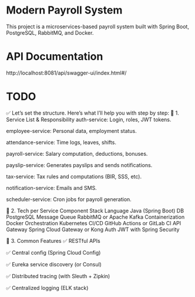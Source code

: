 # Modern Payroll System

This project is a microservices-based payroll system built with Spring Boot, PostgreSQL, RabbitMQ, and Docker.

# API Documentation
http://localhost:8081/api/swagger-ui/index.html#/

# TODO
✅ Let’s set the structure. Here’s what I’ll help you with step by step:
🔹 1. Service List & Responsibility
auth-service: Login, roles, JWT tokens.

employee-service: Personal data, employment status.

attendance-service: Time logs, leaves, shifts.

payroll-service: Salary computation, deductions, bonuses.

payslip-service: Generates payslips and sends notifications.

tax-service: Tax rules and computations (BIR, SSS, etc).

notification-service: Emails and SMS.

scheduler-service: Cron jobs for payroll generation.

🔹 2. Tech per Service
Component	        Stack
Language	        Java (Spring Boot)
DB	                PostgreSQL
Message Queue	    RabbitMQ or Apache Kafka
Containerization	Docker
Orchestration	    Kubernetes
CI/CD	            GitHub Actions or GitLab CI
API Gateway	        Spring Cloud Gateway or Kong
Auth	            JWT with Spring Security

🔹 3. Common Features
✅ RESTful APIs

✅ Central config (Spring Cloud Config)

✅ Eureka service discovery (or Consul)

✅ Distributed tracing (with Sleuth + Zipkin)

✅ Centralized logging (ELK stack)

